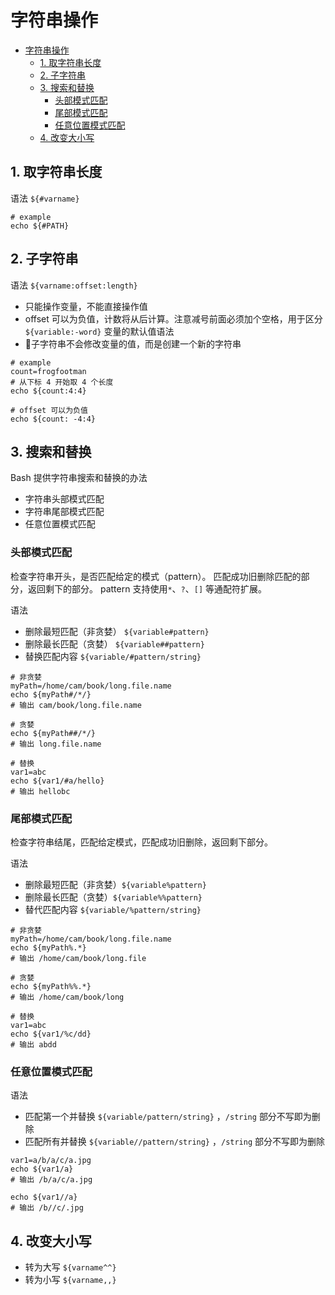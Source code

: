 # 字符串操作

- [字符串操作](#%e5%ad%97%e7%ac%a6%e4%b8%b2%e6%93%8d%e4%bd%9c)
  - [1. 取字符串长度](#1-%e5%8f%96%e5%ad%97%e7%ac%a6%e4%b8%b2%e9%95%bf%e5%ba%a6)
  - [2. 子字符串](#2-%e5%ad%90%e5%ad%97%e7%ac%a6%e4%b8%b2)
  - [3. 搜索和替换](#3-%e6%90%9c%e7%b4%a2%e5%92%8c%e6%9b%bf%e6%8d%a2)
    - [头部模式匹配](#%e5%a4%b4%e9%83%a8%e6%a8%a1%e5%bc%8f%e5%8c%b9%e9%85%8d)
    - [尾部模式匹配](#%e5%b0%be%e9%83%a8%e6%a8%a1%e5%bc%8f%e5%8c%b9%e9%85%8d)
    - [任意位置模式匹配](#%e4%bb%bb%e6%84%8f%e4%bd%8d%e7%bd%ae%e6%a8%a1%e5%bc%8f%e5%8c%b9%e9%85%8d)
  - [4. 改变大小写](#4-%e6%94%b9%e5%8f%98%e5%a4%a7%e5%b0%8f%e5%86%99)

## 1. 取字符串长度

语法 `${#varname}`

```
# example
echo ${#PATH}
```

## 2. 子字符串

语法 `${varname:offset:length}`

- 只能操作变量，不能直接操作值
- offset 可以为负值，计数将从后计算。注意减号前面必须加个空格，用于区分 `${variable:-word}` 变量的默认值语法
- 子字符串不会修改变量的值，而是创建一个新的字符串

```
# example
count=frogfootman
# 从下标 4 开始取 4 个长度
echo ${count:4:4}

# offset 可以为负值
echo ${count: -4:4}
```

## 3. 搜索和替换

Bash 提供字符串搜索和替换的办法

- 字符串头部模式匹配
- 字符串尾部模式匹配
- 任意位置模式匹配

### 头部模式匹配

检查字符串开头，是否匹配给定的模式（pattern）。
匹配成功旧删除匹配的部分，返回剩下的部分。
pattern 支持使用`*`、`?`、`[]` 等通配符扩展。

语法
- 删除最短匹配（非贪婪） `${variable#pattern}`
- 删除最长匹配（贪婪） `${variable##pattern}`
- 替换匹配内容 `${variable/#pattern/string}`

```
# 非贪婪
myPath=/home/cam/book/long.file.name
echo ${myPath#/*/}
# 输出 cam/book/long.file.name

# 贪婪
echo ${myPath##/*/}
# 输出 long.file.name

# 替换
var1=abc
echo ${var1/#a/hello}
# 输出 hellobc
```

### 尾部模式匹配

检查字符串结尾，匹配给定模式，匹配成功旧删除，返回剩下部分。

语法
- 删除最短匹配（非贪婪）`${variable%pattern}`
- 删除最长匹配（贪婪）`${variable%%pattern}`
- 替代匹配内容 `${variable/%pattern/string}`

```
# 非贪婪
myPath=/home/cam/book/long.file.name
echo ${myPath%.*}
# 输出 /home/cam/book/long.file

# 贪婪
echo ${myPath%%.*}
# 输出 /home/cam/book/long

# 替换
var1=abc
echo ${var1/%c/dd}
# 输出 abdd
```

### 任意位置模式匹配

语法
- 匹配第一个并替换 `${variable/pattern/string}` ，`/string` 部分不写即为删除
- 匹配所有并替换 `${variable//pattern/string}` ，`/string` 部分不写即为删除

```
var1=a/b/a/c/a.jpg
echo ${var1/a}
# 输出 /b/a/c/a.jpg

echo ${var1//a}
# 输出 /b//c/.jpg
```

## 4. 改变大小写

- 转为大写 `${varname^^}`
- 转为小写 `${varname,,}`